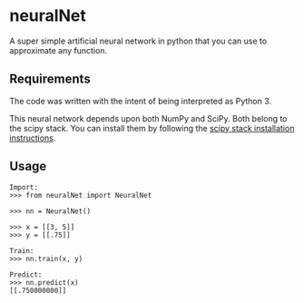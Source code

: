 # neuralNet

A super simple artificial neural network in python that you can use to approximate any function.

## Requirements

The code was written with the intent of being interpreted as Python 3.

This neural network depends upon both NumPy and SciPy. Both belong to the scipy stack.
You can install them by following the [scipy stack installation instructions](http://scipy.org/install.html#individual-packages).

## Usage

```
Import:
>>> from neuralNet import NeuralNet

>>> nn = NeuralNet()

>>> x = [[3, 5]]
>>> y = [[.75]]

Train:
>>> nn.train(x, y)

Predict:
>>> nn.predict(x)
[[.750000000]]
```
